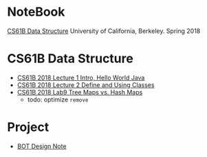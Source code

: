 # NoteBook

[CS61B Data Structure](#CS61B_data_structure) University of California, Berkeley. Spring 2018

# CS61B Data Structure
- [CS61B 2018 Lecture 1 Intro, Hello World Java](../../issues/79)
- [CS61B 2018 Lecture 2 Define and Using Classes](../../issues/80)
- [CS61B 2018 Lab9 Tree Maps vs. Hash Maps](../../issues/108)
  - todo: optimize `remove`
  
# Project
- [BOT Design Note](../../issues/87)
